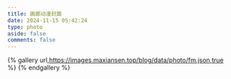 ```yaml
---
title: 画廊动漫封面
date: 2024-11-15 05:42:24
type: photo
aside: false
comments: false
---
```


{% gallery url,https://images.maxiansen.top/blog/data/photo/fm.json,true %}
{% endgallery %}